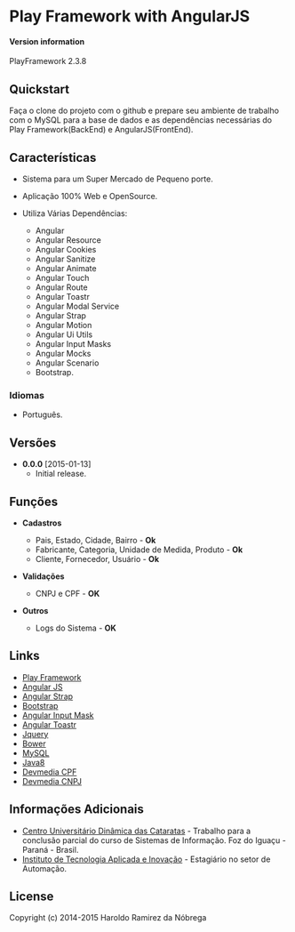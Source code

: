 # Play Framework with AngularJS

#### Version information
PlayFramework 2.3.8

## Quickstart
Faça o clone do projeto com o github e prepare seu ambiente de trabalho com o MySQL para a base de dados e as dependências necessárias do Play Framework(BackEnd) e AngularJS(FrontEnd).

## Características

* Sistema para um Super Mercado de Pequeno porte.
* Aplicação 100% Web e OpenSource.
* Utiliza Várias Dependências:

	* Angular
	* Angular Resource
	* Angular Cookies
	* Angular Sanitize
	* Angular Animate
	* Angular Touch
	* Angular Route
	* Angular Toastr
	* Angular Modal Service
	* Angular Strap
	* Angular Motion
	* Angular Ui Utils
	* Angular Input Masks
	* Angular Mocks
	* Angular Scenario
	* Bootstrap.


### Idiomas
* Português.

## Versões
* **0.0.0** [2015-01-13]
  * Initial release.
  
## Funções
* **Cadastros**
  * Pais, Estado, Cidade, Bairro - **Ok**
  * Fabricante, Categoria, Unidade de Medida, Produto - **Ok**
  * Cliente, Fornecedor, Usuário - **Ok**
  
* **Validações**
  * CNPJ e CPF - **OK**
  
* **Outros**
  * Logs do Sistema - **OK**
  
## Links

* [Play Framework](https://www.playframework.com/)
* [Angular JS](https://angularjs.org/)
* [Angular Strap](http://mgcrea.github.io/angular-strap/)
* [Bootstrap](http://getbootstrap.com/)
* [Angular Input Mask](https://github.com/assisrafael/angular-input-masks)
* [Angular Toastr](https://github.com/Foxandxss/angular-toastr)
* [Jquery](http://jquery.com/)
* [Bower](http://bower.io/)
* [MySQL](http://www.mysql.com/)
* [Java8](http://www.oracle.com/technetwork/java/javase/downloads/jdk8-downloads-2133151.html)
* [Devmedia CPF](http://www.devmedia.com.br/validando-o-cpf-em-uma-aplicacao-java/22097)
* [Devmedia CNPJ](http://www.devmedia.com.br/validando-o-cnpj-em-uma-aplicacao-java/22374)


## Informações Adicionais
* [Centro Universitário Dinâmica das Cataratas](http://www.udc.edu.br/v3/udc/) - Trabalho para a conclusão parcial do curso de Sistemas de Informação. Foz do Iguaçu - Paraná - Brasil.
* [Instituto de Tecnologia Aplicada e Inovação](http://www.itai.org.br/) - Estagiário no setor de Automação.

## License

Copyright (c) 2014-2015 Haroldo Ramirez da Nóbrega


